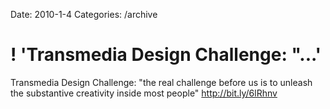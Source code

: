 Date: 2010-1-4
Categories: /archive

# ! 'Transmedia Design Challenge: "...'

Transmedia Design Challenge: "the real challenge before us is to unleash the substantive creativity inside most people" <a href="http://bit.ly/6lRhnv" rel="nofollow">http://bit.ly/6lRhnv</a>
